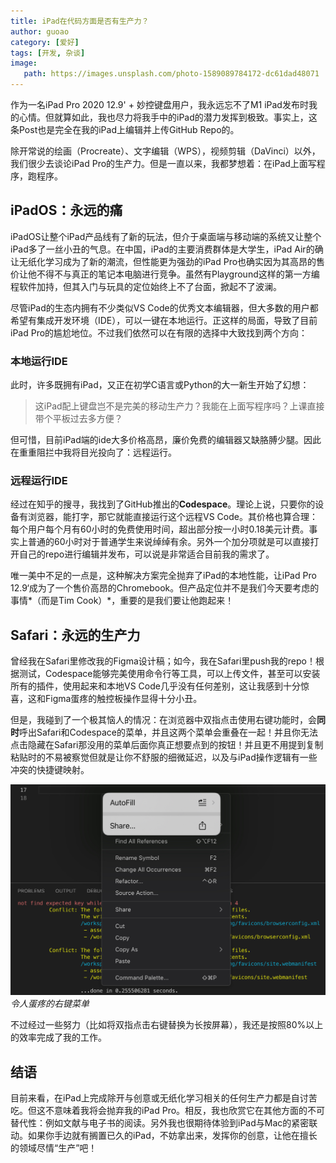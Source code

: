 ```yaml
---
title: iPad在代码方面是否有生产力？
author: guoao
category: [爱好]
tags: [开发, 杂谈]
image:
   path: https://images.unsplash.com/photo-1589089784172-dc61dad48071
---
```


作为一名iPad Pro 2020 12.9' + 妙控键盘用户，我永远忘不了M1 iPad发布时我的心情。但就算如此，我也尽力将我手中的iPad的潜力发挥到极致。事实上，这条Post也是完全在我的iPad上编辑并上传GitHub Repo的。

除开常说的绘画（Procreate）、文字编辑（WPS），视频剪辑（DaVinci）以外，我们很少去谈论iPad Pro的生产力。但是一直以来，我都梦想着：在iPad上面写程序，跑程序。

## iPadOS：永远的痛

iPadOS让整个iPad产品线有了新的玩法，但介于桌面端与移动端的系统又让整个iPad多了一丝小丑的气息。在中国，iPad的主要消费群体是大学生，iPad Air的确让无纸化学习成为了新的潮流，但性能更为强劲的iPad Pro也确实因为其高昂的售价让他不得不与真正的笔记本电脑进行竞争。虽然有Playground这样的第一方编程软件加持，但其入门与玩具的定位始终上不了台面，掀起不了波澜。

尽管iPad的生态内拥有不少类似VS Code的优秀文本编辑器，但大多数的用户都希望有集成开发环境（IDE），可以一键在本地运行。正这样的局面，导致了目前iPad Pro的尴尬地位。不过我们依然可以在有限的选择中大致找到两个方向：

### 本地运行IDE

此时，许多既拥有iPad，又正在初学C语言或Python的大一新生开始了幻想：

>这iPad配上键盘岂不是完美的移动生产力？我能在上面写程序吗？上课直接带个平板过去多方便？

但可惜，目前iPad端的ide大多价格高昂，廉价免费的编辑器又缺胳膊少腿。因此在重重阻拦中我将目光投向了：远程运行。

### 远程运行IDE

经过在知乎的搜寻，我找到了GitHub推出的**Codespace**。理论上说，只要你的设备有浏览器，能打字，那它就能直接运行这个远程VS Code。其价格也算合理：每个用户每个月有60小时的免费使用时间，超出部分按一小时0.18美元计费。事实上普通的60小时对于普通学生来说绰绰有余。另外一个加分项就是可以直接打开自己的repo进行编辑并发布，可以说是非常适合目前我的需求了。

唯一美中不足的一点是，这种解决方案完全抛弃了iPad的本地性能，让iPad Pro 12.9‘成为了一个售价高昂的Chromebook。但产品定位并不是我们今天要考虑的事情*（而是Tim Cook）*，重要的是我们要让他跑起来！

## Safari：永远的生产力

曾经我在Safari里修改我的Figma设计稿；如今，我在Safari里push我的repo！根据测试，Codespace能够完美使用命令行等工具，可以上传文件，甚至可以安装所有的插件，使用起来和本地VS Code几乎没有任何差别，这让我感到十分惊喜，这和Figma蛋疼的触控板操作显得十分小丑。

但是，我碰到了一个极其恼人的情况：在浏览器中双指点击使用右键功能时，会**同时**呼出Safari和Codespace的菜单，并且这两个菜单会重叠在一起！并且你无法点击隐藏在Safari那没用的菜单后面你真正想要点到的按钮！并且更不用提到复制粘贴时的不易被察觉但就是让你不舒服的细微延迟，以及与iPad操作逻辑有一些冲突的快捷键映射。

![Screenshot](assets/2024-03-07/rightclick.jpeg)
_令人蛋疼的右键菜单_

不过经过一些努力（比如将双指点击右键替换为长按屏幕），我还是按照80%以上的效率完成了我的工作。

## 结语

目前来看，在iPad上完成除开与创意或无纸化学习相关的任何生产力都是自讨苦吃。但这不意味着我将会抛弃我的iPad Pro。相反，我也欣赏它在其他方面的不可替代性：例如文献与电子书的阅读。另外我也很期待体验到iPad与Mac的紧密联动。如果你手边就有搁置已久的iPad，不妨拿出来，发挥你的创意，让他在擅长的领域尽情“生产”吧！
